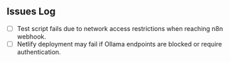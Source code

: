 ## Issues Log

- [ ] Test script fails due to network access restrictions when reaching n8n webhook.
- [ ] Netlify deployment may fail if Ollama endpoints are blocked or require authentication.
